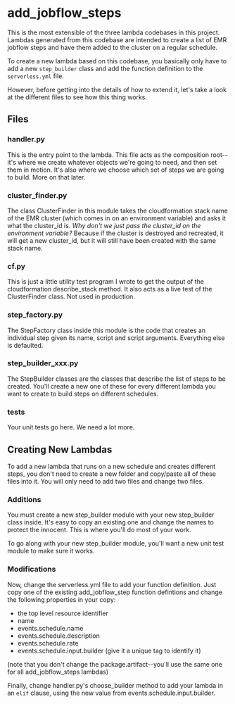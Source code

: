 # add_jobflow_steps

This is the most extensible of the three lambda codebases in this project.
Lambdas generated from this codebase are intended to create a list of
EMR jobflow steps and have them added to the cluster on a regular schedule.

To create a new lambda based on this codebase, you basically only have to
add a new `step_builder` class and add the function definition
to the `serverless.yml` file.

However, before getting into the details of how to extend it, let's take a
look at the different files to see how this thing works.

## Files

### handler.py

This is the entry point to the lambda. This file acts as the composition
root--it's where we create whatever objects we're going to need, and then
set them in motion. It's also where we choose which set of steps we are
going to build. More on that later.

### cluster_finder.py

The class ClusterFinder in this module takes the cloudformation stack
name of the EMR cluster (which comes in on an environment variable) and
asks it what the cluster_id is. *Why don't we just pass the cluster_id
on the environment variable?* Because if the cluster is destroyed and
recreated, it will get a new cluster_id, but it will still have been
created with the same stack name.

### cf.py

This is just a little utility test program I wrote to get the output
of the cloudformation describe_stack method. It also acts as a live test
of the ClusterFinder class. Not used in production.

### step_factory.py

The StepFactory class inside this module is the code that creates an
individual step given its name, script and script arguments. Everything
else is defaulted.

### step_builder_xxx.py

The StepBuilder classes are the classes that describe the list of steps
to be created. You'll create a new one of these for every different lambda
you want to create to build steps on different schedules.

### tests

Your unit tests go here. We need a lot more.

## Creating New Lambdas

To add a new lambda that runs on a new schedule and creates different steps,
you don't need to create a new folder and copy/paste all of these files into
it. You will only need to add two files and change two files.

### Additions

You must create a new step_builder module with your new step_builder class
inside. It's easy to copy an existing one and change the names to protect
the innocent. This is where you'll do most of your work.

To go along with your new step_builder module, you'll want a new unit test
module to make sure it works.

### Modifications

Now, change the serverless.yml file to add your function definition.
Just copy one of the existing add_jobflow_step function defintions and change
the following properties in your copy:

* the top level resource identifier
* name
* events.schedule.name
* events.schedule.description
* events.schedule.rate
* events.schedule.input.builder (give it a unique tag to identify it)

(note that you don't change the package.artifact--you'll use the same one for
all add_jobflow_steps lambdas)

Finally, change handler.py's choose_builder method to add your lambda in
an `elif` clause, using the new value from events.schedule.input.builder.
